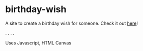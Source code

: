 # birthday-wish

A site to create a birthday wish for someone. Check it out [here](https://jillbreau.github.io/birthday-wish/ "https://jillbreau.github.io/birthday-wish/")!

.
.
.
.

Uses Javascript, HTML Canvas
